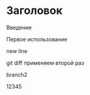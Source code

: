 # Заголовок

Введение

Первое использование

new line

git diff применяем второй раз

branch2

12345
